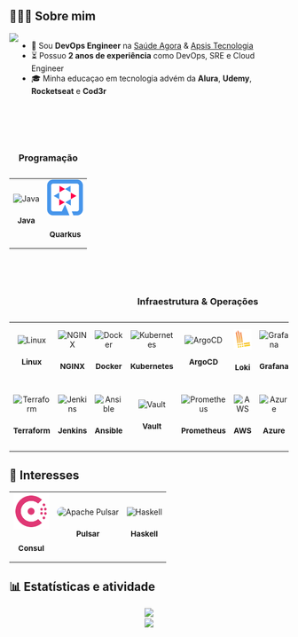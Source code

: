 ## 🧑🏻‍💻 Sobre mim

<div style="display: flex;">
  <a href="https://open.spotify.com/user/wintonmello5?si=b23086650e3b40a8">
    <img align="right" src="https://spotify-github-profile.kittinanx.com/api/view?uid=wintonmello5&cover_image=true&theme=default&show_offline=false&background_color=121212&interchange=false&bar_color=53b14f&bar_color_cover=false" />
  </a>

  <ul>
    <li>💼 Sou <b>DevOps Engineer</b> na <a href="https://www.linkedin.com/company/appsaudeagora/">Saúde Agora</a> & <a href="https://www.linkedin.com/company/apsis-info">Apsis Tecnologia</a></li>
    <li>⏳ Possuo <b>2 anos de experiência</b> como DevOps, SRE e Cloud Engineer</li>
    <li>🎓 Minha educaçao em tecnologia advém da <b>Alura</b>, <b>Udemy</b>, <b>Rocketseat</b> e <b>Cod3r</b></li>
    <!--
    <li> 🇬🇧 Eu falo inglês britânico <i>(it's chewsday innit? <s>it's tuesday, isn't it?</s>)</i></li>
    <li>
      <details>
        <summary>💡 Curiosidades</summary>
        <ul>
          <br>
          <li>✡️ Eu sou <a href="https://pt.wikipedia.org/wiki/Juda%C3%ADsmo"><b>Judeu</b></a></li>
          <li>🎧 A música que mais escutei este ano é a <a href="https://www.youtube.com/watch?v=SsKT0s5J8ko"><b>Self Care</b></a> do <b>Mac Miller</b>
          <li>🏎️ Meu esporte favorito é Fórmula 1</li>
          <li>🌟 Minha filosofia para inspiração são os <a href="https://senna.com/os-valores-do-ayrton-senna-seguem-vivos-em-cada-um-de-nos/"><b>Valores do Senna</b></a> 
          <li>📰 Às vezes, eu escrevo artigos no <a href="https://medium.com/"><b>Medium</b></a></li>
        </ul>
      </details>
    </li>
    -->
  </ul>
</div>

<!--
<div align="left">
  <a href="mailto:t0malexander@protonmail.com">
    <img height="30" style="border-radius: 6px" src="https://img.shields.io/badge/ProtonMail-8B89CC?style=for-the-badge&logo=protonmail&logoColor=white" />
  </a>
  <a href="https://linkedin.com/in/t0m-alexander" target="_blank">
    <img height="30" style="border-radius: 6px" src="https://img.shields.io/badge/LinkedIn-0077B5?style=for-the-badge&logo=linkedin&logoColor=white" />
  </a>
  <img height="30" style="border-radius: 6px" src="https://komarev.com/ghpvc/?username=T0mAlexander&style=for-the-badge&color=brightgreen&label=Visitantes" />
</div>
-->

<div>
  <br>
  <br>
  <br>
  <table>
    <caption>
      <h3>Programação</h3>
    </caption>
    <tr>
      <td align="center">
        <img width="65px" src="https://skillicons.dev/icons?i=java" title="Java" />
        <sub>
          <b>
            <h3>Java</h3>
          </b>
        </sub>
      </td>
      <td align="center">
        <img width="65px" src="./quarkus-white.png" title="Quarkus" />
        <sub>
          <b>
            <h3>Quarkus</h3>
          </b>
        </sub>
      </td>
      <!---
      <td align="center">
        <img src="https://skillicons.dev/icons?i=react" width="65px"/>
        <sub>
          <b>
            <h3>React</h3>
          </b>
        </sub>
      </td>
      <td align="center">
        <img width="60px" src="https://res.cloudinary.com/tommello/image/upload/v1687705710/Github/Profile%20Markdown/iconizer-react_native_uozofa_bx0pjn.svg" title="React Native"/>
        <sub>
          <b>
            <h3>React Native</h3>
          </b>
        </sub>
      </td>
      <td align="center">
        <img width="65px" src="https://skillicons.dev/icons?i=nextjs" title="Next.js"/>
        <sub>
          <b>
            <h3>Next.js</h3>
          </b>
        </sub>
      </td>
      -->
      <!---
      <td align="center">
        <img width="65px" src="https://skillicons.dev/icons?i=styledcomponents" title="Styled Components"/>
        <sub>
          <b>
            <h4>Styled Components</h4>
          </b>
        </sub>
      </td>
      --->
      <!---
      <td align="center">
        <img width="65px" src="https://skillicons.dev/icons?i=nestjs" title="Nest.js"/>
        <sub>
          <b>
            <h3>Nest.js</h3>
          </b>
        </sub>
      </td>
      <td align="center">
        <img width="65px" src="https://skillicons.dev/icons?i=prisma" title="Prisma"/>
        <sub>
          <b>
            <h3>Prisma</h3>
          </b>
        </sub>
      </td>
      <td align="center">
        <img width="65px" src="https://skillicons.dev/icons?i=jest" title="Jest"/>
        <sub>
          <b>
            <h3>Jest</h3>
          </b>
        </sub>
      </td>
      <td align="center">
        <img width="65px" src="https://skillicons.dev/icons?i=postgresql" title="PostgreSQL"/>
        <sub>
          <b>
            <h3>PostgreSQL</h3>
          </b>
        </sub>
      </td>
      <td align="center">
        <img width="65px" src="https://skillicons.dev/icons?i=figma" title="Figma"/>
        <sub>
          <b>
            <h3>Figma</h3>
          </b>
        </sub>
      </td>
    --->
    </tr>
  </table>
  <table>
    <br>
    <br>
    <caption>
      <h3>Infraestrutura & Operações</h3>
    </caption>
    <tr>
      <td align="center">
        <img width="65px" src="https://skillicons.dev/icons?i=linux" title="Linux"/>
        <sub>
          <b>
            <h3>Linux</h3>
          </b>
        </sub>
      </td>
      <td align="center">
        <img width="65px" src="https://skillicons.dev/icons?i=nginx" title="NGINX"/>
        <sub>
          <b>
            <h3>NGINX</h3>
          </b>
        </sub>
      </td>
      <td align="center">
        <img width="65px" src="https://skillicons.dev/icons?i=docker" title="Docker"/>
        <sub>
          <b>
            <h3>Docker</h3>
          </b>
        </sub>
      </td>
      <td align="center">
        <img width="65px" src="https://skillicons.dev/icons?i=kubernetes" title="Kubernetes"/>
        <sub>
          <b>
            <h3>Kubernetes</h3>
          </b>
        </sub>
      </td>
      <td align="center">
        <img width="65px" src="https://res.cloudinary.com/tommello/image/upload/v1687706787/Github/Profile%20Markdown/iconizer-argo-icon-color_vcyu6o.svg" title="ArgoCD" />
        <sub>
          <b>
            <h3>ArgoCD</h3>
          </b>
        </sub>
      </td>
      <td align="center">
        <img width="65px" src="https://raw.githubusercontent.com/T0mAlexander/T0mAlexander/main/loki.png" title="Grafana Loki" />
        <sub>
          <b>
            <h3>Loki</h3>
          </b>
        </sub>
      </td>
      <td align="center">
        <img width="65px" src="https://skillicons.dev/icons?i=grafana" title="Grafana" />
        <sub>
          <b>
            <h3>Grafana</h3>
          </b>
        </sub>
      </td>
      <td align="center">
        <img width="65px" src="./open-telemetry.png" title="OpenTele![quarkus](https://github.com/T0mAlexander/T0mAlexander/assets/84048957/533299dd-3b01-4d3a-b47a-4a55ae5d6e4a)
metry" />
        <sub>
          <b>
            <h3>OTel</h3>
          </b>
        </sub>
      </td>
    </tr>
    <tr>
      <td align="center">
        <img width="65px" src="https://res.cloudinary.com/tommello/image/upload/v1687709304/Github/Profile%20Markdown/iconizer-terraform-original_vl0ivu.svg" title="Terraform"/>
        <sub>
          <b>
            <h3>Terraform</h3>
          </b>
        </sub>
      </td>
      <td align="center">
        <img width="65px" src="https://skillicons.dev/icons?i=jenkins" title="Jenkins"/>
        <sub>
          <b>
            <h3>Jenkins</h3>
          </b>
        </sub>
      </td>
      <td align="center">
        <img width="65px" src="https://skillicons.dev/icons?i=ansible" title="Ansible"/>
        <sub>
          <b>
            <h3>Ansible</h3>
          </b>
        </sub>
      </td>
      <td align="center">
        <img width="65px" src="https://res.cloudinary.com/tommello/image/upload/v1687708940/Github/Profile%20Markdown/iconizer-hashicorp-vault_mohwti_lysrlm.svg" title="Vault" />
        <sub>
          <b>
            <h3>Vault</h3>
          </b>
        </sub>
      </td>
      <td align="center">
        <img width="65px" src="https://skillicons.dev/icons?i=prometheus" title="Prometheus" />
        <sub>
          <b>
            <h3>Prometheus</h3>
          </b>
        </sub>
      </td>
      <td align="center">
        <img width="65px" src="https://skillicons.dev/icons?i=aws" title="AWS" />
        <sub>
          <b>
            <h3>AWS</h3>
          </b>
        </sub>
      </td>
      <td align="center">
        <img width="65px" src="https://skillicons.dev/icons?i=azure" title="Azure" />
        <sub>
          <b>
            <h3>Azure</h3>
          </b>
        </sub>
      </td>
      <td align="center">
        <img width="65px" src="https://skillicons.dev/icons?i=gcp" title="Google Cloud Platform" />
        <sub>
          <b>
            <h3>GCP</h3>
          </b>
        </sub>
      </td>
      <td align="center">
        <img width="55px" src="./digital-ocean.svg" title="DigitalOcean" />
        <sub>
          <b>
            <h3>DigitalOcean</h3>
          </b>
        </sub>
      </td>
    </tr>
  </table>
</div>

## 🎯 Interesses

<div>
  <table>
    <tr>
      <td align="center">
        <img width="65px" src="./consul.svg" title="Consul" />
        <sub>
          <b>
            <h3>Consul</h3>
          </b>
        </sub>
      </td>
      <td align="center">
        <img width="65px" style="border-radius: 10px" src="https://res.cloudinary.com/tommello/image/upload/v1701033093/Github/Profile%20Markdown/ota2s7usexyylg4ewhbu.svg" title="Apache Pulsar" />
        <sub>
          <b>
            <h3>Pulsar</h3>
          </b>
        </sub>
      </td>
      <td align="center">
        <img width="65px" src="https://skillicons.dev/icons?i=haskell" title="Haskell" />
        <sub>
          <b>
            <h3>Haskell</h3>
          </b>
        </sub>
      </td>
    </tr>
  </table>
</div>


## 📊 Estatísticas e atividade

<div align="center">
  <!-- <img src="https://github-readme-stats.vercel.app/api?username=T0mAlexander&show_icons=true&theme=apprentice&custom_title=Estatísticas&ring_color=00B4E0&line_height=28&card_width=200" />
  <br> -->
  <img src="https://streak-stats.demolab.com?user=T0mAlexander&theme=transparent&date_format=%5BY%20%5DM%20j&mode=weekly&background=262626&ring=069DC2&fire=FFFFAF&currStreakNum=BCBCBC&sideNums=BCBCBC&sideLabels=BCBCBC&dates=BCBCBC&currStreakLabel=069DC2&locale=pt_BR" />
  <br>
  <img src="https://github-readme-stats.vercel.app/api/wakatime?username=TomAlexander&layout=compact&custom_title=Tempo%20de%20C%C3%B3digo&theme=apprentice&hide=yaml,other" />
</div>

